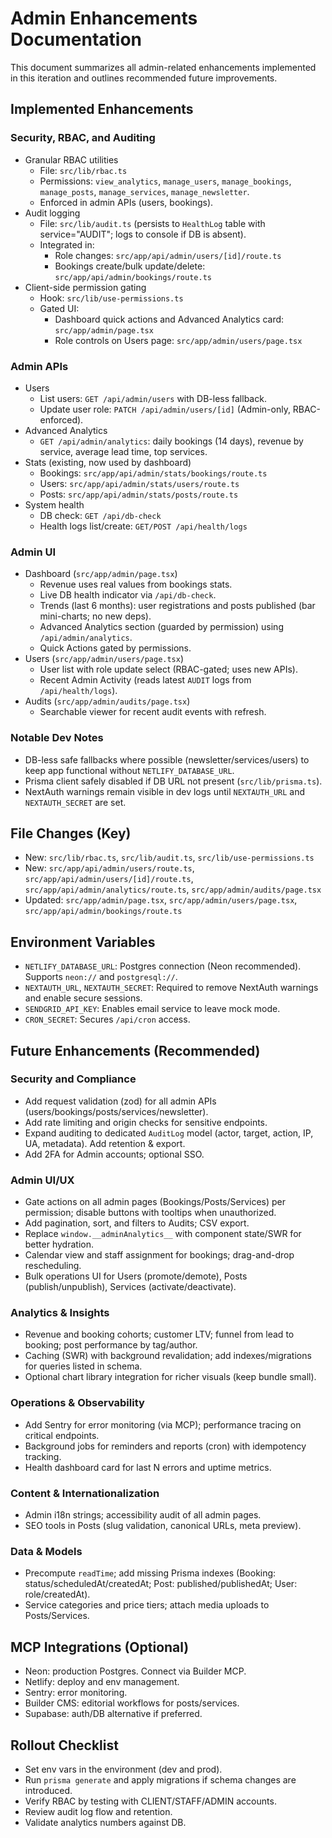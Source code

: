 # Admin Enhancements Documentation

This document summarizes all admin-related enhancements implemented in this iteration and outlines recommended future improvements.

## Implemented Enhancements

### Security, RBAC, and Auditing
- Granular RBAC utilities
  - File: `src/lib/rbac.ts`
  - Permissions: `view_analytics`, `manage_users`, `manage_bookings`, `manage_posts`, `manage_services`, `manage_newsletter`.
  - Enforced in admin APIs (users, bookings).
- Audit logging
  - File: `src/lib/audit.ts` (persists to `HealthLog` table with service="AUDIT"; logs to console if DB is absent).
  - Integrated in:
    - Role changes: `src/app/api/admin/users/[id]/route.ts`
    - Bookings create/bulk update/delete: `src/app/api/admin/bookings/route.ts`
- Client-side permission gating
  - Hook: `src/lib/use-permissions.ts`
  - Gated UI:
    - Dashboard quick actions and Advanced Analytics card: `src/app/admin/page.tsx`
    - Role controls on Users page: `src/app/admin/users/page.tsx`

### Admin APIs
- Users
  - List users: `GET /api/admin/users` with DB-less fallback.
  - Update user role: `PATCH /api/admin/users/[id]` (Admin-only, RBAC-enforced).
- Advanced Analytics
  - `GET /api/admin/analytics`: daily bookings (14 days), revenue by service, average lead time, top services.
- Stats (existing, now used by dashboard)
  - Bookings: `src/app/api/admin/stats/bookings/route.ts`
  - Users: `src/app/api/admin/stats/users/route.ts`
  - Posts: `src/app/api/admin/stats/posts/route.ts`
- System health
  - DB check: `GET /api/db-check`
  - Health logs list/create: `GET/POST /api/health/logs`

### Admin UI
- Dashboard (`src/app/admin/page.tsx`)
  - Revenue uses real values from bookings stats.
  - Live DB health indicator via `/api/db-check`.
  - Trends (last 6 months): user registrations and posts published (bar mini-charts; no new deps).
  - Advanced Analytics section (guarded by permission) using `/api/admin/analytics`.
  - Quick Actions gated by permissions.
- Users (`src/app/admin/users/page.tsx`)
  - User list with role update select (RBAC-gated; uses new APIs).
  - Recent Admin Activity (reads latest `AUDIT` logs from `/api/health/logs`).
- Audits (`src/app/admin/audits/page.tsx`)
  - Searchable viewer for recent audit events with refresh.

### Notable Dev Notes
- DB-less safe fallbacks where possible (newsletter/services/users) to keep app functional without `NETLIFY_DATABASE_URL`.
- Prisma client safely disabled if DB URL not present (`src/lib/prisma.ts`).
- NextAuth warnings remain visible in dev logs until `NEXTAUTH_URL` and `NEXTAUTH_SECRET` are set.

## File Changes (Key)
- New: `src/lib/rbac.ts`, `src/lib/audit.ts`, `src/lib/use-permissions.ts`
- New: `src/app/api/admin/users/route.ts`, `src/app/api/admin/users/[id]/route.ts`, `src/app/api/admin/analytics/route.ts`, `src/app/admin/audits/page.tsx`
- Updated: `src/app/admin/page.tsx`, `src/app/admin/users/page.tsx`, `src/app/api/admin/bookings/route.ts`

## Environment Variables
- `NETLIFY_DATABASE_URL`: Postgres connection (Neon recommended). Supports `neon://` and `postgresql://`.
- `NEXTAUTH_URL`, `NEXTAUTH_SECRET`: Required to remove NextAuth warnings and enable secure sessions.
- `SENDGRID_API_KEY`: Enables email service to leave mock mode.
- `CRON_SECRET`: Secures `/api/cron` access.

## Future Enhancements (Recommended)

### Security and Compliance
- Add request validation (zod) for all admin APIs (users/bookings/posts/services/newsletter).
- Add rate limiting and origin checks for sensitive endpoints.
- Expand auditing to dedicated `AuditLog` model (actor, target, action, IP, UA, metadata). Add retention & export.
- Add 2FA for Admin accounts; optional SSO.

### Admin UI/UX
- Gate actions on all admin pages (Bookings/Posts/Services) per permission; disable buttons with tooltips when unauthorized.
- Add pagination, sort, and filters to Audits; CSV export.
- Replace `window.__adminAnalytics__` with component state/SWR for better hydration.
- Calendar view and staff assignment for bookings; drag-and-drop rescheduling.
- Bulk operations UI for Users (promote/demote), Posts (publish/unpublish), Services (activate/deactivate).

### Analytics & Insights
- Revenue and booking cohorts; customer LTV; funnel from lead to booking; post performance by tag/author.
- Caching (SWR) with background revalidation; add indexes/migrations for queries listed in schema.
- Optional chart library integration for richer visuals (keep bundle small).

### Operations & Observability
- Add Sentry for error monitoring (via MCP); performance tracing on critical endpoints.
- Background jobs for reminders and reports (cron) with idempotency tracking.
- Health dashboard card for last N errors and uptime metrics.

### Content & Internationalization
- Admin i18n strings; accessibility audit of all admin pages.
- SEO tools in Posts (slug validation, canonical URLs, meta preview).

### Data & Models
- Precompute `readTime`; add missing Prisma indexes (Booking: status/scheduledAt/createdAt; Post: published/publishedAt; User: role/createdAt).
- Service categories and price tiers; attach media uploads to Posts/Services.

## MCP Integrations (Optional)
- Neon: production Postgres. Connect via Builder MCP.
- Netlify: deploy and env management.
- Sentry: error monitoring.
- Builder CMS: editorial workflows for posts/services.
- Supabase: auth/DB alternative if preferred.

## Rollout Checklist
- Set env vars in the environment (dev and prod).
- Run `prisma generate` and apply migrations if schema changes are introduced.
- Verify RBAC by testing with CLIENT/STAFF/ADMIN accounts.
- Review audit log flow and retention.
- Validate analytics numbers against DB.
